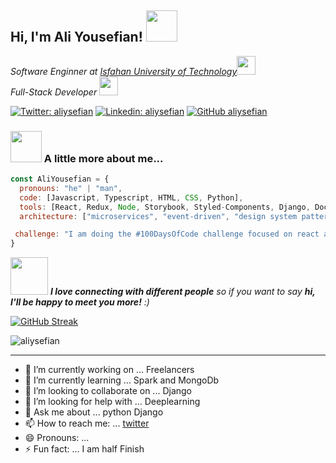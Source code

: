 <h2> Hi, I'm Ali Yousefian! <img src="https://media.giphy.com/media/mGcNjsfWAjY5AEZNw6/giphy.gif" width="50"></h2>
<p><em>Software Enginner at <a href="https://iut.ac.ir/">Isfahan University of Technology</a><img src="https://media.giphy.com/media/fYSnHlufseco8Fh93Z/giphy.gif" width="30"></br>Full-Stack Developer <img src="https://media.giphy.com/media/WUlplcMpOCEmTGBtBW/giphy.gif" width="30"> 
</em></p>

[![Twitter: aliysefian](https://img.shields.io/twitter/follow/aliysefian?style=social)](https://twitter.com/aliysefian)
[![Linkedin: aliysefian](https://img.shields.io/badge/-aliysefian-blue?style=flat-square&logo=Linkedin&logoColor=white&link=https://www.linkedin.com/in/aliysefian/)](https://www.linkedin.com/in/aliysefian/)
[![GitHub aliysefian](https://img.shields.io/github/followers/thaiane?label=follow&style=social)](https://github.com/aliysefian)


### <img src="https://media.giphy.com/media/VgCDAzcKvsR6OM0uWg/giphy.gif" width="50"> A little more about me...  

```javascript
const AliYousefian = {
  pronouns: "he" | "man",
  code: [Javascript, Typescript, HTML, CSS, Python],
  tools: [React, Redux, Node, Storybook, Styled-Components, Django, Docker],
  architecture: ["microservices", "event-driven", "design system pattern"],

 challenge: "I am doing the #100DaysOfCode challenge focused on react and typescript"
}
```


<img src="https://media.giphy.com/media/LnQjpWaON8nhr21vNW/giphy.gif" width="60"> <em><b>I love connecting with different people</b> so if you want to say <b>hi, I'll be happy to meet you more!</b> :)</em>

	
[![GitHub Streak](http://github-readme-streak-stats.herokuapp.com?user=aliysefian&theme=dark&hide_border=true)](https://git.io/streak-stats)

![aliysefian](https://github-readme-stats.vercel.app/api?username=aliysefian&show_icons=true&theme=shades-of-purple)


---
- 🔭 I’m currently working on ... Freelancers
- 🌱 I’m currently learning ... Spark and MongoDb
- 👯 I’m looking to collaborate on ... Django
- 🤔 I’m looking for help with ... Deeplearning
- 💬 Ask me about ... python Django
- 📫 How to reach me: ... [twitter](@aliysefian)
- 😄 Pronouns: ...
- ⚡ Fun fact: ... I am half Finish




